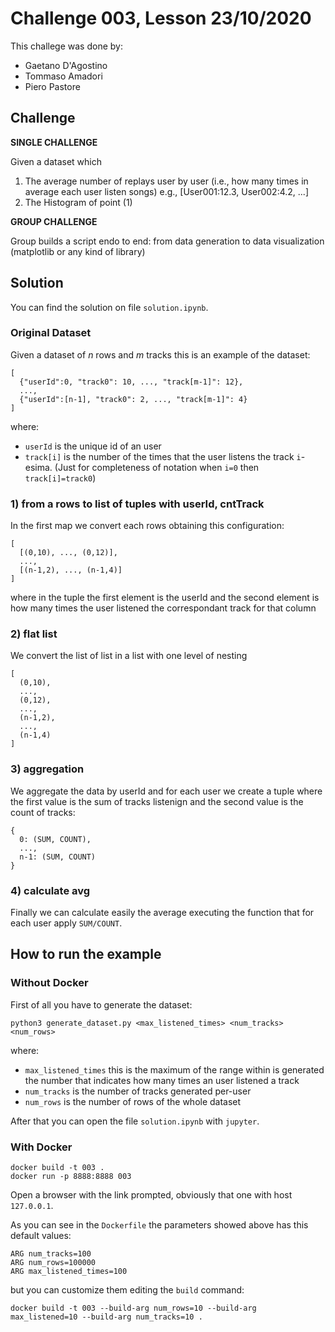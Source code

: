 # Challenge 003, Lesson 23/10/2020
This challege was done by:
* Gaetano D'Agostino
* Tommaso Amadori
* Piero Pastore
## Challenge
**SINGLE CHALLENGE**

Given a dataset which
1. The average number of replays user by user (i.e., how many times
in average each user listen songs)
e.g., [User001:12.3, User002:4.2, ...]
1. The Histogram of point (1)

**GROUP CHALLENGE**

Group builds a script endo to end: from data generation to data visualization (matplotlib or any kind of library)

## Solution
You can find the solution on file `solution.ipynb`.
### Original Dataset
Given a dataset of $n$ rows and $m$ tracks this is an example of the dataset:
```
[
  {"userId":0, "track0": 10, ..., "track[m-1]": 12},
  ...,
  {"userId":[n-1], "track0": 2, ..., "track[m-1]": 4}
]
```
where:
* `userId` is the unique id of an user
* `track[i]` is the number of the times that the user listens the track `i`-esima. (Just for completeness of notation when `i=0` then `track[i]=track0`)

### 1) from a rows to list of tuples with userId, cntTrack
In the first map we convert each rows obtaining this configuration:
```
[
  [(0,10), ..., (0,12)],
  ...,
  [(n-1,2), ..., (n-1,4)]
]
```
where in the tuple the first element is the userId and the second element is how many times the user listened the correspondant track for that column

### 2) flat list
We convert the list of list in a list with one level of nesting
```
[
  (0,10),
  ...,
  (0,12),
  ...,
  (n-1,2),
  ...,
  (n-1,4)
]
```
### 3) aggregation
We aggregate the data by userId and for each user we create a tuple where the first value is the sum of tracks listenign and the second value is the count of tracks:
```
{
  0: (SUM, COUNT),
  ...,
  n-1: (SUM, COUNT)
}
```

### 4) calculate avg
Finally we can calculate easily the average executing the function that for each user apply `SUM/COUNT`.

## How to run the example
### Without Docker
First of all you have to generate the dataset:
```
python3 generate_dataset.py <max_listened_times> <num_tracks> <num_rows>
```
where:
* `max_listened_times` this is the maximum of the range within is generated the number that indicates how many times an user listened a track
* `num_tracks` is the number of tracks generated per-user
* `num_rows` is the number of rows of the whole dataset

After that you can open the file `solution.ipynb` with `jupyter`.
### With Docker
```
docker build -t 003 .
docker run -p 8888:8888 003
```

Open a browser with the link prompted, obviously that one with host `127.0.0.1`.

As you can see in the `Dockerfile` the parameters showed above has this default values:
```
ARG num_tracks=100
ARG num_rows=100000
ARG max_listened_times=100
```
but you can customize them editing the `build` command:
```
docker build -t 003 --build-arg num_rows=10 --build-arg max_listened=10 --build-arg num_tracks=10 .
```
